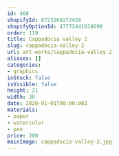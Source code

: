 ```yaml
---
id: 468
shopifyId: 8723268272458
shopifyOptionId: 47772441018698
order: 119
title: Cappadocia valley 2
slug: cappadocia-valley-2
url: art-works/cappadocia-valley-2
aliases: []
categories:
- graphics
inStock: false
isVisible: false
height: 21
width: 30
date: 2020-01-01T00:00:00Z
materials:
- paper
- watercolor
- pen
price: 200
mainImage: cappadocia-valley-2.jpg
---
```

